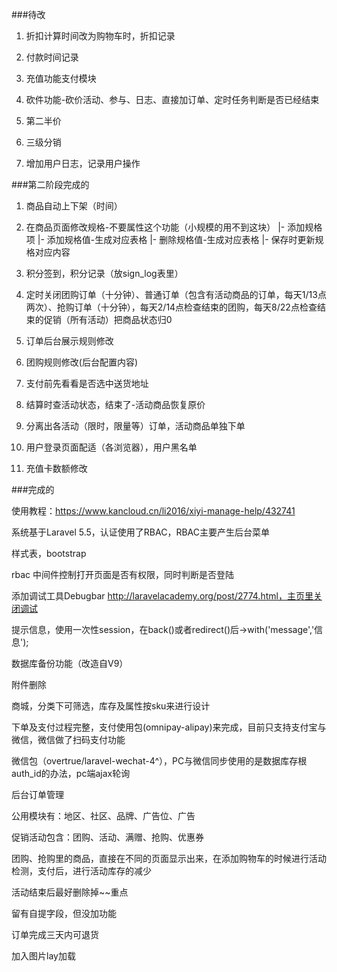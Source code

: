 ###待改

1. 折扣计算时间改为购物车时，折扣记录

1. 付款时间记录

1. 充值功能支付模块

1. 砍件功能-砍价活动、参与、日志、直接加订单、定时任务判断是否已经结束

1. 第二半价

1. 三级分销

1. 增加用户日志，记录用户操作




###第二阶段完成的

1. 商品自动上下架（时间）

1. 在商品页面修改规格-不要属性这个功能（小规模的用不到这块）
   |- 添加规格项
   |- 添加规格值-生成对应表格
   |- 删除规格值-生成对应表格
   |- 保存时更新规格对应内容

1. 积分签到，积分记录（放sign_log表里）

1. 定时关闭团购订单（十分钟）、普通订单（包含有活动商品的订单，每天1/13点两次）、抢购订单（十分钟），每天2/14点检查结束的团购，每天8/22点检查结束的促销（所有活动）把商品状态归0

1. 订单后台展示规则修改

1. 团购规则修改(后台配置内容)

1. 支付前先看看是否选中送货地址

1. 结算时查活动状态，结束了-活动商品恢复原价

1. 分离出各活动（限时，限量等）订单，活动商品单独下单

1. 用户登录页面配适（各浏览器），用户黑名单

1. 充值卡数额修改


###完成的

使用教程：https://www.kancloud.cn/li2016/xiyi-manage-help/432741

系统基于Laravel 5.5，认证使用了RBAC，RBAC主要产生后台菜单

样式表，bootstrap

rbac 中间件控制打开页面是否有权限，同时判断是否登陆

添加调试工具Debugbar http://laravelacademy.org/post/2774.html，主页里关闭调试

提示信息，使用一次性session，在back()或者redirect()后->with('message','信息');

数据库备份功能（改造自V9）

附件删除

商城，分类下可筛选，库存及属性按sku来进行设计

下单及支付过程完整，支付使用包(omnipay-alipay)来完成，目前只支持支付宝与微信，微信做了扫码支付功能

微信包（overtrue/laravel-wechat-4^），PC与微信同步使用的是数据库存根auth_id的办法，pc端ajax轮询

后台订单管理

公用模块有：地区、社区、品牌、广告位、广告

促销活动包含：团购、活动、满赠、抢购、优惠券

团购、抢购里的商品，直接在不同的页面显示出来，在添加购物车的时候进行活动检测，支付后，进行活动库存的减少

活动结束后最好删除掉~~重点

留有自提字段，但没加功能

订单完成三天内可退货

加入图片lay加载